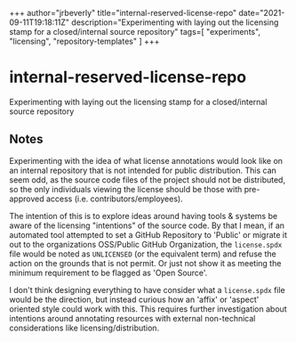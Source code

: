 +++
author="jrbeverly"
title="internal-reserved-license-repo"
date="2021-09-11T19:18:11Z"
description="Experimenting with laying out the licensing stamp for a closed/internal source repository"
tags=[
  "experiments",
  "licensing",
  "repository-templates"
]
+++

# internal-reserved-license-repo

Experimenting with laying out the licensing stamp for a closed/internal source repository

## Notes

Experimenting with the idea of what license annotations would look like on an internal repository that is not intended for public distribution. This can seem odd, as the source code files of the project should not be distributed, so the only individuals viewing the license should be those with pre-approved access (i.e. contributors/employees).

The intention of this is to explore ideas around having tools & systems be aware of the licensing "intentions" of the source code. By that I mean, if an automated tool attempted to set a GitHub Repository to 'Public' or migrate it out to the organizations OSS/Public GitHub Organization, the `license.spdx` file would be noted as `UNLICENSED` (or the equivalent term) and refuse the action on the grounds that is not permit. Or just not show it as meeting the minimum requirement to be flagged as 'Open Source'.

I don't think designing everything to have consider what a `license.spdx` file would be the direction, but instead curious how an 'affix' or 'aspect' oriented style could work with this. This requires further investigation about intentions around annotating resources with external non-technical considerations like licensing/distribution.

